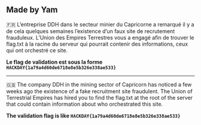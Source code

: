 Made by Yam 
--------------------------------------------------------------------------------------------------------------

🇫🇷 L’entreprise DDH dans le secteur minier du Capricorne a remarqué il y a de cela quelques semaines l’existence d’un faux site de recrutement frauduleux. 
L’Union des Empires Terrestres vous a engagé afin de trouver le flag.txt à la racine du serveur qui pourrait contenir des informations, ceux qui ont orchestré ce site. 

**Le flag de validation est sous la forme `HACKDAY{1a79a4d60de6718e8e5b326e338ae533}`**


------------------------------------------------------------------------------------------------------------------------------------------------------------------------------
🇬🇧 The company DDH in the mining sector of Capricorn has noticed a few weeks ago the existence of a fake recruitment site fraudulent. 
The Union of Terrestrial Empires has hired you to find the flag.txt at the root of the server that could contain information about who orchestrated this site. 

**The validation flag is like `HACKDAY{1a79a4d60de6718e8e5b326e338ae533}`**


